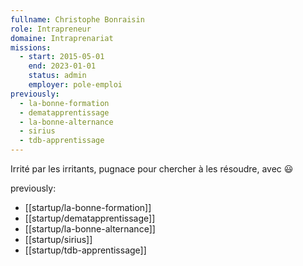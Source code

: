 ```yaml
---
fullname: Christophe Bonraisin
role: Intrapreneur
domaine: Intraprenariat
missions:
  - start: 2015-05-01
    end: 2023-01-01
    status: admin
    employer: pole-emploi
previously:
  - la-bonne-formation
  - dematapprentissage
  - la-bonne-alternance
  - sirius
  - tdb-apprentissage
---
```

Irrité par les irritants, pugnace pour chercher à les résoudre, avec 😃


previously:

- [[startup/la-bonne-formation]]
- [[startup/dematapprentissage]]
- [[startup/la-bonne-alternance]]
- [[startup/sirius]]
- [[startup/tdb-apprentissage]]
